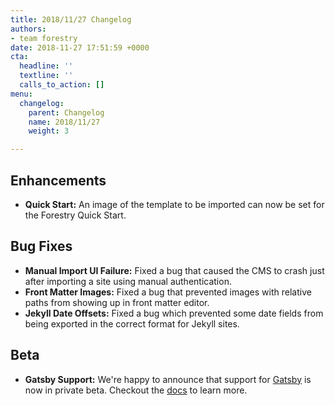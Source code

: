 ```yaml
---
title: 2018/11/27 Changelog
authors:
- team forestry
date: 2018-11-27 17:51:59 +0000
cta:
  headline: ''
  textline: ''
  calls_to_action: []
menu:
  changelog:
    parent: Changelog
    name: 2018/11/27
    weight: 3

---
```

## Enhancements

* **Quick Start:** An image of the template to be imported can now be set for the Forestry Quick Start.

## Bug Fixes

* **Manual Import UI Failure:** Fixed a bug that caused the CMS to crash just after importing a site using manual authentication.
* **Front Matter Images:** Fixed a bug that prevented images with relative paths from showing up in front matter editor.
* **Jekyll Date Offsets:** Fixed a bug which prevented some date fields from being exported in the correct format for Jekyll sites.

## Beta

* **Gatsby Support:** We're happy to announce that support for [Gatsby](https://www.gatsbyjs.org "Gatsby") is now in private beta. Checkout the [docs](https://forestry.io/docs/guides/developing-with-gatsby/ "Forestry + Gatsby") to learn more.